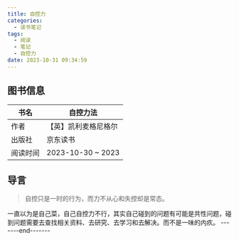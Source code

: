 ```yaml
---
title: 自控力
categories:
  - 读书笔记
tags:
  - 阅读
  - 笔记
  - 自控力
date: 2023-10-31 09:34:59
---
```



## 图书信息

|书名|自控力法|
|----|----|
|作者|【英】凯利麦格尼格尔|
|出版社|京东读书|
|阅读时间|2023-10-30 ~ 2023|

## 导言

> 自控只是一时的行为，而力不从心和失控却是常态。

一直以为是自己菜，自己自控力不行，其实自己碰到的问题有可能是共性问题，碰到问题需要去查找相关资料、去研究、去学习和去解决。而不是一味的内疚。
-------end-------
